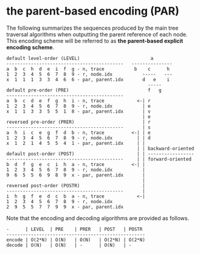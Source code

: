 
<!-- ======================================================================= -->
# the parent-based encoding (PAR)

The following summarizes the sequences produced by the main tree traversal
algorithms when outputting the parent reference of each node. This encoding
scheme will be referred to as **the parent-based explicit encoding scheme**.

```
default level-order (LEVEL)                          a
-------------------------------------------   ---------------
a  b  c  h  d  e  i  f  g - n, trace           b    c      h
1  2  3  4  5  6  7  8  9 - r, node.idx           -----   ---
x  1  1  1  3  3  4  6  6 - par, parent.idx       d   e    i
                                                    -----
default pre-order (PRE)                             f   g
-------------------------------------------
a  b  c  d  e  f  g  h  i - n, trace            <-| r
1  2  3  4  5  6  7  8  9 - r, node.idx           | e
x  1  1  3  3  5  5  1  8 - par, parent.idx       | v
                                                  | e
reversed pre-order (PRER)                         | r
-------------------------------------------       | s
a  h  i  c  e  g  f  d  b - n, trace          <-| | e
1  2  3  4  5  6  7  8  9 - r, node.idx         | | d
x  1  2  1  4  5  5  4  1 - par, parent.idx     | |
                                                | | backward-oriented
default post-order (POST)                       | | -----------------
-------------------------------------------     | | forward-oriented
b  d  f  g  e  c  i  h  a - n, trace          <-| |
1  2  3  4  5  6  7  8  9 - r, node.idx           |
9  6  5  5  6  9  8  9  x - par, parent.idx       |
                                                  |
reversed post-order (POSTR)                       |
-------------------------------------------       |
i  h  g  f  e  d  c  b  a - n, trace            <-|
1  2  3  4  5  6  7  8  9 - r, node.idx
2  9  5  5  7  7  9  9  x - par, parent.idx
```

Note that the encoding and decoding algorithms are provided as follows.

```
-      | LEVEL  | PRE    | PRER   | POST   | POSTR
---------------------------------------------------
encode | O(2*N) | O(N)   | O(N)   | O(2*N) | O(2*N)
decode | O(N)   | O(N)   | -      | O(N)   | -
```
